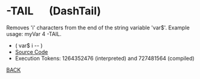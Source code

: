 # -TAIL &emsp; (DashTail)
Removes 'i' characters from the end of the string variable 'var$'. Example usage: myVar 4 -TAIL.
* ( var$ i -- )
* [Source Code](../words/shando/DashTail.cs)
* Execution Tokens: 1264352476 (interpreted) and 727481564 (compiled)


[BACK](builtins.md#DashTail)
